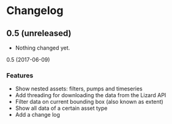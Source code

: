 # Changelog

0.5 (unreleased)
----------------

- Nothing changed yet.


0.5 (2017-06-09)

### Features
- Show nested assets: filters, pumps and timeseries
- Add threading for downloading the data from the Lizard API
- Filter data on current bounding box (also known as extent)
- Show all data of a certain asset type
- Add a change log
